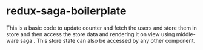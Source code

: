 # redux-saga-boilerplate
This is a basic code to update counter and fetch the users and store them in store and then access the store data and rendering it on view using middle-ware saga . This store state can also be accessed by any other component.
